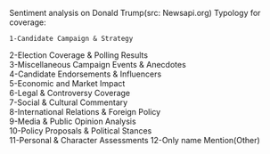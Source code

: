Sentiment analysis on Donald Trump(src: Newsapi.org)
Typology for coverage:
    
    1-Candidate Campaign & Strategy             
2-Election Coverage & Polling Results          
3-Miscellaneous Campaign Events & Anecdotes    
4-Candidate Endorsements & Influencers         
5-Economic and Market Impact                  
6-Legal & Controversy Coverage                
7-Social & Cultural Commentary               
8-International Relations & Foreign Policy      
9-Media & Public Opinion Analysis               
10-Policy Proposals & Political Stances          
11-Personal & Character Assessments
12-Only name Mention(Other) 
